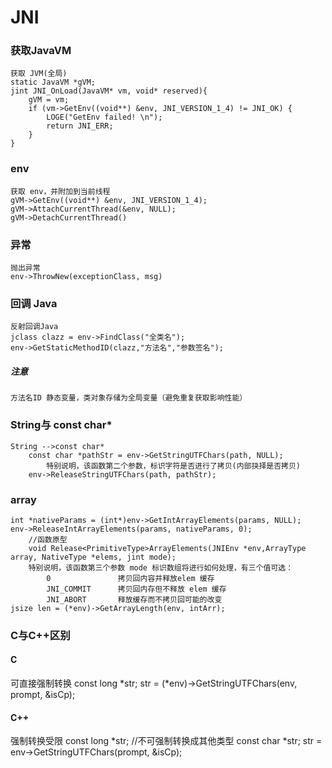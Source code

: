 # JNI

### 获取JavaVM
    获取 JVM(全局)
    static JavaVM *gVM;
    jint JNI_OnLoad(JavaVM* vm, void* reserved){
        gVM = vm;
        if (vm->GetEnv((void**) &env, JNI_VERSION_1_4) != JNI_OK) {
            LOGE("GetEnv failed! \n");
            return JNI_ERR;
        }
    }

### env
    获取 env，并附加到当前线程
    gVM->GetEnv((void**) &env, JNI_VERSION_1_4);
    gVM->AttachCurrentThread(&env, NULL);
    gVM->DetachCurrentThread()

### 异常
    抛出异常
    env->ThrowNew(exceptionClass, msg)

### 回调 Java
    反射回调Java
    jclass clazz = env->FindClass("全类名");
    env->GetStaticMethodID(clazz,"方法名","参数签名");

##### 注意
    方法名ID 静态变量，类对象存储为全局变量（避免重复获取影响性能）


### String与 const char*
    String -->const char*
        const char *pathStr = env->GetStringUTFChars(path, NULL);
            特别说明，该函数第二个参数，标识字符是否进行了拷贝(内部抉择是否拷贝)
        env->ReleaseStringUTFChars(path, pathStr);

### array
    int *nativeParams = (int*)env->GetIntArrayElements(params, NULL);
    env->ReleaseIntArrayElements(params, nativeParams, 0);
        //函数原型
        void Release<PrimitiveType>ArrayElements(JNIEnv *env,ArrayType array, NativeType *elems, jint mode);
        特别说明，该函数第三个参数 mode 标识数组将进行如何处理，有三个值可选：
            0               拷贝回内容并释放elem 缓存
            JNI_COMMIT      拷贝回内存但不释放 elem 缓存
            JNI_ABORT       释放缓存而不拷贝回可能的改变
    jsize len = (*env)->GetArrayLength(env, intArr);

### C与C++区别
#### C
可直接强制转换
const long *str;
str = (*env)->GetStringUTFChars(env, prompt, &isCp);



#### C++
强制转换受限
const long *str;    //不可强制转换成其他类型
const char *str;
str = env->GetStringUTFChars(prompt, &isCp);
